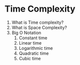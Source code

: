 # Time Complexity 

1. What is Time complexity?
2. What is Space Complexity?
3. Big O Notation
   1. Constant time
   2. Linear time
   3. Logarithmic time
   4. Quadratic time
   5. Cubic time
